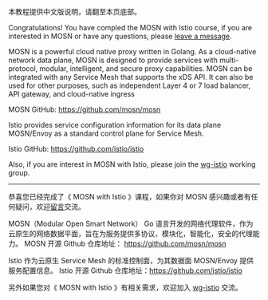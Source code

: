 本教程提供中文版说明，请翻至本页底部。

Congratulations! You have compled the MOSN with Istio course, if you are interested in MOSN or have any questions, please [leave a message](https://github.com/mosn/mosn/issues/new/choose).

MOSN is a powerful cloud native proxy written in Golang. As a cloud-native network data plane, MOSN is designed to provide services with multi-protocol, modular, intelligent, and secure proxy capabilities. MOSN can be integrated with any Service Mesh that supports the xDS API. It can also be used for other purposes, such as independent Layer 4 or 7 load balancer, API gateway, and cloud-native ingress

MOSN GitHub: https://github.com/mosn/mosn

Istio provides service configuration information for its data plane MOSN/Envoy as a standard control plane for Service Mesh.

Istio GitHub: https://github.com/istio/istio

Also, if you are interest in MOSN with Istio, please join the [wg-istio](https://github.com/mosn/community/blob/master/wg-istio.md) working group. 

---

恭喜您已经完成了《 MOSN with Istio 》课程，如果你对 MOSN 感兴趣或者有任何疑问，欢迎[留言](https://github.com/mosn/mosn/issues/new/choose)交流。

MOSN（Modular Open Smart Network） Go 语言开发的网络代理软件，作为云原生的网络数据平面，旨在为服务提供多协议，模块化，智能化，安全的代理能力。
MOSN 开源 Github 仓库地址： https://github.com/mosn/mosn


Istio 作为云原生 Service Mesh 的标准控制面，为其数据面 MOSN/Envoy 提供服务配置信息。
Istio 开源 Github 仓库地址：https://github.com/istio/istio

另外如果您对《 MOSN with Istio 》有相关需求，欢迎加入 [wg-istio](https://github.com/mosn/community/blob/master/wg-istio.md) 交流。 
